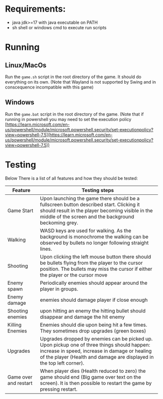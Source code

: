 # Requirements:
- java jdk>=17 with java executable on PATH
- sh shell or windows cmd to execute run scripts

# Running
## Linux/MacOs
Run the `game.sh` script in the root directory of the game. It should do everything on its own. (Note that Wayland is not supported by Swing and in conscequence incompatible with this game)

## Windows
Run the `game.bat` script in the root directory of the game. (Note that if running in powershell you may need to set the execution policy [https://learn.microsoft.com/en-us/powershell/module/microsoft.powershell.security/set-executionpolicy?view=powershell-7.5](https://learn.microsoft.com/en-us/powershell/module/microsoft.powershell.security/set-executionpolicy?view=powershell-7.5))

# Testing
Below There is a list of all features and how they should be tested:

| Feature | Testing steps |
| --- | --- |
| Game Start | Upon launching the game there should be a fullscreen button  described start. Clicking it should result in the player becoming visible in the middle of the screen and the background beckoming grey. |
| Walking | WASD keys are used for walking. As the background is monochrome the walking can be observed by bullets no longer following straight lines. |
| Shooting | Upon clicking the left mouse button there should be bullets flying from the player to the cursor position. The bullets may miss the cursor if either the player or the cursor move|
| Enemy spawn | Periodically enemies should appear around the player in groups. |
| Enemy damage | enemies should damage player if close enough|
| Shooting enemies | upon hitting an enemy the hitting bullet should disappear and damage the hit enemy | 
| Killing Enemies | Enemies should die upon being hit a few times. They sometimes drop upgrades (green boxes) |
| Upgrades | Upgrades dropped by enemies can be picked up. Upon pickup one of three things should happen: increase in speed, increase in damage or healing of the player (Health and damage are displayed in the top left corner). |
| Game over and restart | When player dies (Health reduced to zero) the game should end (Big game over text on the screen). It is then possible to restart the game by pressing restart. |

